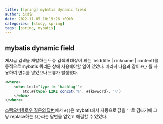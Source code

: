 ```yaml
---
title: [spring] mybatis dynamic field
author: 신성일
date: 2022-11-05 18:19:26 +0900
categories: [study, spring]
tags: [spring, mybatis]
---
```


## mybatis dynamic field

게시글 검색을 개발하는 도중 검색의 대상이 되는 field(title | nickname | content)를 동적으로 mybatis 쿼리문 상에 사용해야할 일이 있었다. 따라서 다음과 같이 `#{}` 를 사용하여 변수를 넣었으나 오류가 발생했다.

```sql
<where>
	<when test="type != 'hashtag'">
		atc.#{type} LIKE concat('%', #{keyword}, '%')
	</when>
</where>
```

[스택오버플로우 질문의 답변](https://stackoverflow.com/questions/25877458/how-to-pass-dynamic-fields-and-values-using-mybatis-3)에서 `#{}`은 mybatis에서 자동으로 값을 `''`로 감싸기에 그냥 replace하는 `${}`라는 답변을 얻었고 해결할 수 있었다.